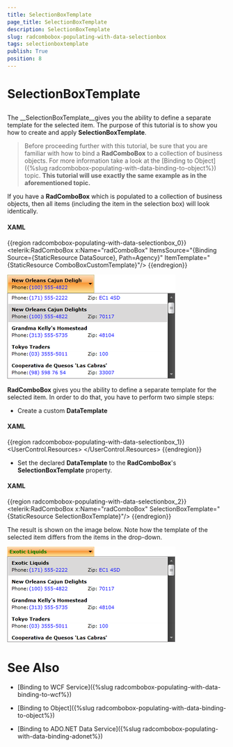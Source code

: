 ```yaml
---
title: SelectionBoxTemplate
page_title: SelectionBoxTemplate
description: SelectionBoxTemplate
slug: radcombobox-populating-with-data-selectionbox
tags: selectionboxtemplate
publish: True
position: 8
---
```


# SelectionBoxTemplate



## 

The __SelectionBoxTemplate__gives you the ability to define a separate template for the selected item. The purpose of this tutorial is to show you how to create and apply __SelectionBoxTemplate__.

>Before proceeding further with this tutorial, be sure that you are familiar with how to bind a __RadComboBox__ to a collection of business objects. For more information take a look at the [Binding to Object]({%slug radcombobox-populating-with-data-binding-to-object%}) topic. __This tutorial will use exactly the same example as in the aforementioned topic.__

If you have a __RadComboBox__ which is populated to a collection of business objects, then all items (including the item in the selection box) will look identically.

#### __XAML__

{{region radcombobox-populating-with-data-selectionbox_0}}
	<telerik:RadComboBox x:Name="radComboBox" ItemsSource="{Binding Source={StaticResource DataSource}, Path=Agency}" ItemTemplate="{StaticResource ComboBoxCustomTemplate}"/>
	{{endregion}}



![](images/RadComboBox_PopulatingWithData_SelectionBoxItemTemplate_010.png)

__RadComboBox__ gives you the ability to define a separate template for the selected item. In order to do that, you have to perform two simple steps:

* Create a custom __DataTemplate__

#### __XAML__

{{region radcombobox-populating-with-data-selectionbox_1}}
	<UserControl.Resources>
	    <DataTemplate x:Key="SelectionBoxTemplate">
	        <TextBlock Text="{Binding Name}" Foreground="Green" FontWeight="Bold"/>
	    </DataTemplate>
	</UserControl.Resources>
	{{endregion}}



* Set the declared __DataTemplate__ to the __RadComboBox__'s __SelectionBoxTemplate__ property.

#### __XAML__

{{region radcombobox-populating-with-data-selectionbox_2}}
	<telerik:RadComboBox x:Name="radComboBox" SelectionBoxTemplate="{StaticResource SelectionBoxTemplate}"/>
	{{endregion}}



The result is shown on the image below. Note how the template of the selected item differs from the items in the drop-down.

![](images/RadComboBox_PopulatingWithData_SelectionBoxItemTemplate_020.png)

# See Also

 * [Binding to WCF Service]({%slug radcombobox-populating-with-data-binding-to-wcf%})

 * [Binding to Object]({%slug radcombobox-populating-with-data-binding-to-object%})

 * [Binding to ADO.NET Data Service]({%slug radcombobox-populating-with-data-binding-adonet%})
